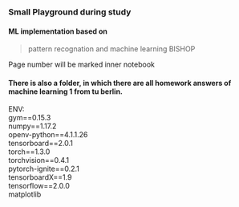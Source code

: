 ### Small Playground during study
#### ML implementation based on 
>pattern recognation and machine learning BISHOP 

Page number will be marked inner notebook  

#### There is also a folder, in which there are all homework answers of machine learning 1 from tu berlin. 

ENV:  
gym==0.15.3  
numpy==1.17.2  
openv-python==4.1.1.26  
tensorboard==2.0.1  
torch==1.3.0  
torchvision==0.4.1  
pytorch-ignite==0.2.1  
tensorboardX==1.9  
tensorflow==2.0.0  
matplotlib
